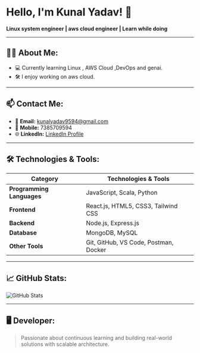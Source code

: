 # Hello, I'm Kunal Yadav! 👋  
**Linux system engineer | aws cloud engineer | Learn while doing**

---

## 👨‍💻 About Me:

- 💻 Currently learning Linux , AWS Cloud ,DevOps and genai.  
- 🛠 I enjoy working on aws cloud.

---

## 📫 Contact Me:

- 📧 **Email:** kunalyadav9594@gmail.com  
- 📱 **Mobile:** 7385709594  
- 🌐 **LinkedIn:** [LinkedIn Profile](https://www.linkedin.com/in/kunalyadav9594) <!-- Update with actual URL -->

---

## 🛠 Technologies & Tools:

| Category              | Technologies & Tools                             |
|-----------------------|--------------------------------------------------|
| **Programming Languages** | JavaScript, Scala, Python                     |
| **Frontend**             | React.js, HTML5, CSS3, Tailwind CSS            |
| **Backend**              | Node.js, Express.js                            |
| **Database**             | MongoDB, MySQL                                 |
| **Other Tools**          | Git, GitHub, VS Code, Postman, Docker          |

---

## 📈 GitHub Stats:

<!-- You can embed GitHub stats with an image if desired -->
![GitHub Stats](https://github-readme-stats.vercel.app/api?username=kunalyadav9594&show_icons=true&theme=radical)  
<!-- Replace "kunalyadav9594" with your GitHub username -->

---

## 🖥 Developer:

> Passionate about continuous learning and building real-world solutions with scalable architecture.
